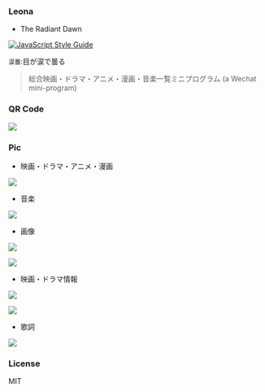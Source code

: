 ### Leona
- The Radiant Dawn

[![JavaScript Style Guide](https://img.shields.io/badge/code_style-standard-brightgreen.svg)](https://standardjs.com)

`涙曇`:目が涙で曇る

> 総合映画・ドラマ・アニメ・漫画・音楽一覧ミニプログラム (a Wechat mini-program)

### QR Code
![](./demo-pics/QR-code.jpg)

### Pic

- 映画・ドラマ・アニメ・漫画

![](./demo-pics/index-pic01.jpg)

- 音楽

![](./demo-pics/index-pic02.jpg)

- 画像

![](./demo-pics/index-pic03.jpg)

![](./demo-pics/index-pic04.jpg)

- 映画・ドラマ情報

![](./demo-pics/index-pic05.jpg)

![](./demo-pics/index-pic06.jpg)

- 歌詞

![](./demo-pics/index-pic07.jpg)

### License
MIT
